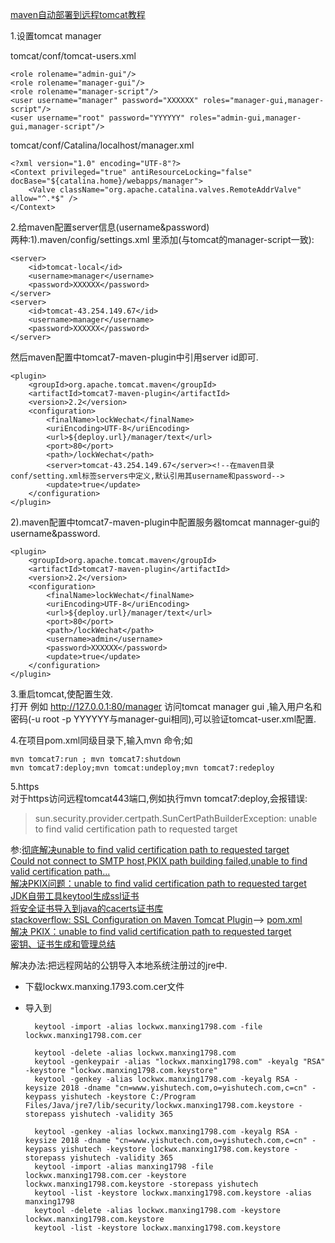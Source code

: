 [maven自动部署到远程tomcat教程](https://www.cnblogs.com/xyb930826/p/5725340.html)

1.设置tomcat manager

tomcat/conf/tomcat-users.xml

	<role rolename="admin-gui"/>
	<role rolename="manager-gui"/>
	<role rolename="manager-script"/>
	<user username="manager" password="XXXXXX" roles="manager-gui,manager-script"/>
	<user username="root" password="YYYYYY" roles="admin-gui,manager-gui,manager-script"/>
		
tomcat/conf/Catalina/localhost/manager.xml

	<?xml version="1.0" encoding="UTF-8"?>
	<Context privileged="true" antiResourceLocking="false" docBase="${catalina.home}/webapps/manager">
		<Valve className="org.apache.catalina.valves.RemoteAddrValve" allow="^.*$" />
	</Context>
		
2.给maven配置server信息(username&password)  
两种:1).maven/config/settings.xml <servers>里添加(与tomcat的manager-script一致):  

	<server>
		<id>tomcat-local</id>
	    <username>manager</username>
	    <password>XXXXXX</password>
	</server>
	<server>
		<id>tomcat-43.254.149.67</id>
		<username>manager</username>
		<password>XXXXXX</password>
	</server>

然后maven配置中tomcat7-maven-plugin中引用server id即可.  

	<plugin>
		<groupId>org.apache.tomcat.maven</groupId>
		<artifactId>tomcat7-maven-plugin</artifactId>
		<version>2.2</version>
		<configuration>
			<finalName>lockWechat</finalName>
			<uriEncoding>UTF-8</uriEncoding>
			<url>${deploy.url}/manager/text</url>
			<port>80</port>
			<path>/lockWechat</path>
			<server>tomcat-43.254.149.67</server><!--在maven目录conf/setting.xml标签servers中定义,默认引用其username和password-->
			<update>true</update>
		</configuration>
	</plugin>
	
2).maven配置中tomcat7-maven-plugin中配置服务器tomcat mannager-gui的username&password.  

	<plugin>
		<groupId>org.apache.tomcat.maven</groupId>
		<artifactId>tomcat7-maven-plugin</artifactId>
		<version>2.2</version>
		<configuration>
			<finalName>lockWechat</finalName>
			<uriEncoding>UTF-8</uriEncoding>
			<url>${deploy.url}/manager/text</url>
			<port>80</port>
			<path>/lockWechat</path>
			<username>admin</username>
			<password>XXXXXX</password>
			<update>true</update>
		</configuration>
	</plugin>
		
3.重启tomcat,使配置生效.  
打开 例如 http://127.0.0.1:80/manager 访问tomcat manager gui ,输入用户名和密码(-u root -p YYYYYY与manager-gui相同),可以验证tomcat-user.xml配置.  

4.在项目pom.xml同级目录下,输入mvn 命令;如  

	mvn tomcat7:run ; mvn tomcat7:shutdown  
	mvn tomcat7:deploy;mvn tomcat:undeploy;mvn tomcat7:redeploy

5.https  
对于https访问远程tomcat443端口,例如执行mvn tomcat7:deploy,会报错误:
>sun.security.provider.certpath.SunCertPathBuilderException: unable to find valid certification path to requested target

参:[彻底解决unable to find valid certification path to requested target](http://blog.csdn.net/frankcheng5143/article/details/52164939)  
[Could not connect to SMTP host,PKIX path building failed,unable to find valid certification path...](http://blog.csdn.net/frankcheng5143/article/details/52022289)  
[ 解决PKIX问题：unable to find valid certification path to requested target](http://blog.csdn.net/jadyer/article/details/7799540?utm_source=tuicool&utm_medium=referral)  
[JDK自带工具keytool生成ssl证书](https://www.cnblogs.com/zhangzb/p/5200418.html)  
[将安全证书导入到java的cacerts证书库](http://www.mamicode.com/info-detail-99920.html)  
[stackoverflow: SSL Configuration on Maven Tomcat Plugin](https://stackoverflow.com/questions/11633486/ssl-configuration-on-maven-tomcat-plugin)-->
[pom.xml](https://subversion.assembla.com/svn/freshcode_public/learn/tomcat-maven-plugin/pom.xml)  
[解决 PKIX：unable to find valid certification path to requested target](http://bijian1013.iteye.com/blog/2310856)  
[密钥、证书生成和管理总结](https://www.cnblogs.com/pixy/p/4722381.html)  

解决办法:把远程网站的公钥导入本地系统注册过的jre中.

+ 下载lockwx.manxing.1793.com.cer文件

+ 导入到

		keytool -import -alias lockwx.manxing1798.com -file lockwx.manxing1798.com.cer
		
		keytool -delete -alias lockwx.manxing1798.com
		keytool -genkeypair -alias "lockwx.manxing1798.com" -keyalg "RSA" -keystore "lockwx.manxing1798.com.keystore"
		keytool -genkey -alias lockwx.manxing1798.com -keyalg RSA -keysize 2018 -dname "cn=www.yishutech.com,o=yishutech.com,c=cn" -keypass yishutech -keystore C:/Program Files/Java/jre7/lib/security/lockwx.manxing1798.com.keystore -storepass yishutech -validity 365

		keytool -genkey -alias lockwx.manxing1798.com -keyalg RSA -keysize 2018 -dname "cn=www.yishutech.com,o=yishutech.com,c=cn" -keypass yishutech -keystore lockwx.manxing1798.com.keystore -storepass yishutech -validity 365
		keytool -import -alias manxing1798 -file lockwx.manxing1798.com.cer -keystore lockwx.manxing1798.com.keystore -storepass yishutech
		keytool -list -keystore lockwx.manxing1798.com.keystore -alias manxing1798
		keytool -delete -alias lockwx.manxing1798.com -keystore lockwx.manxing1798.com.keystore
		keytool -list -keystore lockwx.manxing1798.com.keystore
